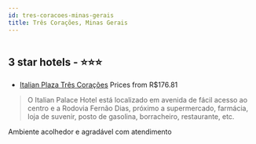 ```yaml
---
id: tres-coracoes-minas-gerais
title: Três Corações, Minas Gerais
---
```


<center><img src="http://media.omnibees.com/Images/5023/Property/815934.jpg" alt="" /></center>


##  3 star hotels - ⭐️⭐️⭐️

-    [Italian Plaza Três Corações](https://www.hurb.com/br/aud/https://www.hurb.com/br/hotels/tres-coracoes/italian-plaza-tres-coracoes-HT-LKOR?cmp=18055) Prices from R$176.81
   > O Italian Palace Hotel está localizado em avenida de fácil acesso ao centro e a Rodovia Fernão Dias, próximo a supermercado, farmácia, loja de suvenir, posto de gasolina, borracheiro, restaurante, etc.

Ambiente acolhedor e agradável com atendimento 
